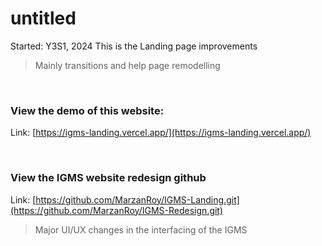 # untitled
Started: Y3S1, 2024
This is the Landing page improvements
> Mainly transitions and help page remodelling

<br>

### View the demo of this website:
Link: [https://igms-landing.vercel.app/](https://igms-landing.vercel.app/) 

<br>

### View the IGMS website redesign github
Link: [https://github.com/MarzanRoy/IGMS-Landing.git](https://github.com/MarzanRoy/IGMS-Redesign.git)
> Major UI/UX changes in the interfacing of the IGMS
